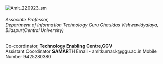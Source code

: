 ![Amit_220923_sm](https://github.com/khaskalamamit/khaskalamamit.github.io/assets/148521493/e8803442-c825-4b75-b7b4-91ac5739822d) 
<h6>Associate Professor, <Br> Department of Information Technology
Guru Ghasidas Vishwavidyalaya, Bilaspur(Central University)</h6>
Co-coordinator,<b> Technology Enabling Centre,GGV</b><br>
Assistant Coordinator <b>SAMARTH</b>
Email - amitkumar.k@ggu.ac.in
Mobile Number 9425280380

